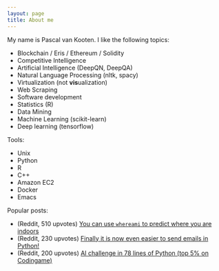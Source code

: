 ```yaml
---
layout: page
title: About me
---
```


My name is Pascal van Kooten. I like the following topics:

- Blockchain / Eris / Ethereum / Solidity
- Competitive Intelligence
- Artificial Intelligence (DeepQN, DeepQA)
- Natural Language Processing (nltk, spacy)
- Virtualization (not **vis**ualization)
- Web Scraping
- Software development
- Statistics (R)
- Data Mining
- Machine Learning (scikit-learn)
- Deep learning (tensorflow)

Tools:

- Unix
- Python
- R
- C++
- Amazon EC2
- Docker
- Emacs

Popular posts:

- (Reddit, 510 upvotes) [You can use `whereami` to predict where you are indoors](https://www.reddit.com/r/Python/comments/54qto9/you_can_use_whereami_to_predict_where_you_are/)
- (Reddit, 230 upvotes) [Finally it is now even easier to send emails in Python!](https://www.reddit.com/r/Python/comments/3gtps6/finally_it_is_now_even_easier_to_send_emails_in)
- (Reddit, 200 upvotes) [AI challenge in 78 lines of Python (top 5% on Codingame)](https://www.reddit.com/r/Python/comments/52f50j/ai_challenge_in_78_lines_of_python_top_5_on/)
